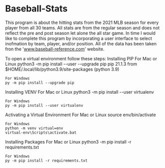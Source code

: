 # Baseball-Stats
This program is about the hitting stats from the 2021 MLB season for every player from all 30 teams. All stats are from the regular season and does not reflect the pre and post season let alone the all star game. In time I would like to complete this program by incorporating a user interface to select inofmation by team, player, and/or position.
All of the data has been taken fron the 'www.baseball-reference.com' website.

To open a virtual environment follow these steps:
Installing PIP
	For Mac or Linux
	python3 -m pip install --user --upgrade pip
	pip 21.1.3 from $HOME/.local/lib/python3.9/site-packages (python 3.9)

	For Windows
	py -m pip install --upgrade pip



Installing VENV
	For Mac or Linux
	python3 -m pip install --user virtualenv

	For Windows
	py -m pip install --user virtualenv



Activating a Virtual Environment
	For Mac or Linux
	source env/bin/activate

	For Windows
	python -m venv virtual=env
	virtual-env\Scripts\activate.bat



Installing Packages
	For Mac or Linux
	python3 -m pip install -r requirements.txt

	For Windows
	py -m pip install -r requirements.txt
	
